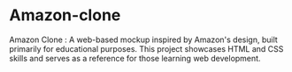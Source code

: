 # Amazon-clone
Amazon Clone : A web-based mockup inspired by Amazon's design, built primarily for educational purposes. This project showcases HTML and CSS skills and serves as a reference for those learning web development.
